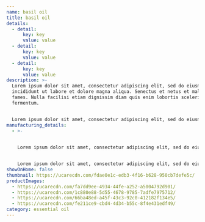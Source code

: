 ```yaml
---
name: basil oil
title: basil oil
details:
  - detail:
      key: key
      value: value
  - detail:
      key: key
      value: value
  - detail:
      key: key
      value: value
description: >-
  Lorem ipsum dolor sit amet, consectetur adipiscing elit, sed do eiusmod tempor
  incididunt ut labore et dolore magna aliqua. Senectus et netus et malesuada
  fames. Nulla facilisi etiam dignissim diam quis enim lobortis scelerisque
  fermentum.


  Lorem ipsum dolor sit amet, consectetur adipiscing elit, sed do eiusmod tempor incididunt ut labore et dolore magna aliqua. Senectus et netus et malesuada fames. Nulla facilisi etiam dignissim diam quis enim lobortis scelerisque fermentum.
manufacturing_details:
  - >-
    

    Lorem ipsum dolor sit amet, consectetur adipiscing elit, sed do eiusmod tempor incididunt ut labore et dolore magna aliqua. Senectus et netus et malesuada fames. Nulla facilisi etiam dignissim diam quis enim lobortis scelerisque fermentum.


    Lorem ipsum dolor sit amet, consectetur adipiscing elit, sed do eiusmod tempor incididunt ut labore et dolore magna aliqua. Senectus et netus et malesuada fames. Nulla facilisi etiam dignissim diam quis enim lobortis scelerisque fermentum.
showOnHome: false
thumbnail: https://ucarecdn.com/fdae0e1c-edb3-4f16-b628-950cb7defe5c/
productImages:
  - https://ucarecdn.com/fa7dd9ee-4934-44fe-a252-a5004792d901/
  - https://ucarecdn.com/1c880e88-5d55-4678-9785-7adfe7975712/
  - https://ucarecdn.com/66ba48ed-a45f-43c3-92c0-412182f134e5/
  - https://ucarecdn.com/fe211ce9-cbd4-4d34-b55c-8f4e431edf49/
category: essential oil
---
```

